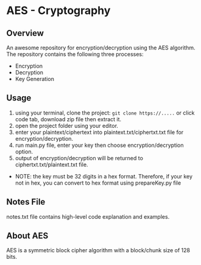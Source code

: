 # AES - Cryptography
## Overview 
  An awesome repository for encryption/decryption using the AES algorithm. 
The repository contains the following three processes: 
  - Encryption
  - Decryption 
  - Key Generation  

## Usage 
1. using your terminal, clone the project: `git clone https://.....` or click code tab, download zip file then extract it. 
2. open the project folder using your editor. 
3. enter your plaintext/ciphertext into plaintext.txt/ciphertxt.txt file for encryption/decryption. 
4. run main.py file, enter your key then choose encryption/decryption option.
5. output of encryption/decryption will be returned to ciphertxt.txt/plaintext.txt file. 
  
- NOTE: the key must be 32 digits in a hex format. Therefore, if your key not in hex, you can convert to hex format using prepareKey.py file 
## Notes File 
notes.txt file contains high-level code explanation and examples. 

## About AES
AES is a symmetric block cipher algorithm with a block/chunk size of 128 bits.
